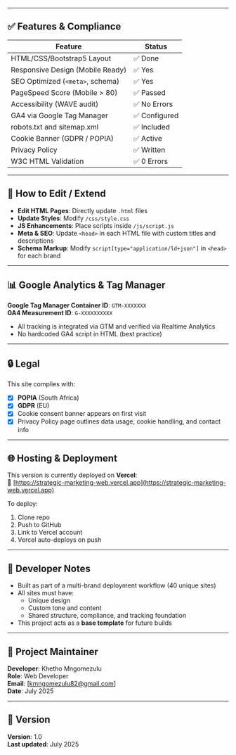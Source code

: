 
---

## ✅ Features & Compliance

| Feature                        | Status  |
|-------------------------------|---------|
HTML/CSS/Bootstrap5 Layout       | ✅ Done  
Responsive Design (Mobile Ready)| ✅ Yes  
SEO Optimized (`<meta>`, schema)| ✅ Yes  
PageSpeed Score (Mobile > 80)   | ✅ Passed  
Accessibility (WAVE audit)      | ✅ No Errors  
GA4 via Google Tag Manager      | ✅ Configured  
robots.txt and sitemap.xml      | ✅ Included  
Cookie Banner (GDPR / POPIA)    | ✅ Active  
Privacy Policy                  | ✅ Written  
W3C HTML Validation             | ✅ 0 Errors  

---

## 🧠 How to Edit / Extend

- **Edit HTML Pages**: Directly update `.html` files
- **Update Styles**: Modify `/css/style.css`
- **JS Enhancements**: Place scripts inside `/js/script.js`
- **Meta & SEO**: Update `<head>` in each HTML file with custom titles and descriptions
- **Schema Markup**: Modify `script[type="application/ld+json"]` in `<head>` for each brand

---

## 📊 Google Analytics & Tag Manager

**Google Tag Manager Container ID**: `GTM-XXXXXXX`  
**GA4 Measurement ID**: `G-XXXXXXXXXX`

- All tracking is integrated via GTM and verified via Realtime Analytics
- No hardcoded GA4 script in HTML (best practice)

---

## 🔒 Legal

This site complies with:

- [x] **POPIA** (South Africa)
- [x] **GDPR** (EU)
- [x] Cookie consent banner appears on first visit
- [x] Privacy Policy page outlines data usage, cookie handling, and contact info

---

## 🌐 Hosting & Deployment

This version is currently deployed on **Vercel**:  
🔗 [https://strategic-marketing-web.vercel.app](https://strategic-marketing-web.vercel.app)

To deploy:
1. Clone repo
2. Push to GitHub
3. Link to Vercel account
4. Vercel auto-deploys on push

---

## 📝 Developer Notes

- Built as part of a multi-brand deployment workflow (40 unique sites)
- All sites must have:
  - Unique design
  - Custom tone and content
  - Shared structure, compliance, and tracking foundation
- This project acts as a **base template** for future builds

---

## 📎 Project Maintainer

**Developer**: Khetho Mngomezulu  
**Role**: Web Developer   
**Email**: [kmngomezulu82@gmail.com]  
**Date**: July 2025

---

## 📌 Version

**Version**: 1.0  
**Last updated**: July 2025  
